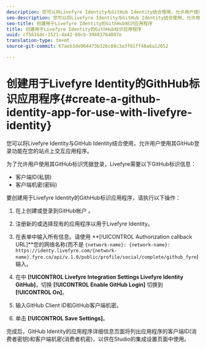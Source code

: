 ```yaml
---
description: 您可以将Livefyre Identity与GitHub Identity结合使用，允许用户使用其GitHub登录功能在您的站点上交互应用程序。
seo-description: 您可以将Livefyre Identity与GitHub Identity结合使用，允许用户使用其GitHub登录功能在您的站点上交互应用程序。
seo-title: 创建用于Livefyre Identity的GithHub标识应用程序
title: 创建用于Livefyre Identity的GithHub标识应用程序
uuid: cf56164c-1521-4a42-89cb-39483764807e
translation-type: tm+mt
source-git-commit: 67aeb3de964473b326c88c3a3f81ff48a6a12652

---
```



# 创建用于Livefyre Identity的GithHub标识应用程序{#create-a-github-identity-app-for-use-with-livefyre-identity}

您可以将Livefyre Identity与GitHub Identity结合使用，允许用户使用其GitHub登录功能在您的站点上交互应用程序。

为了允许用户使用其GitHub标识凭据登录，Livefyre需要以下GitHub标识信息：

* 客户端ID(私钥)
* 客户端机密(密码)

要创建用于Livefyre Identity的GithHub标识应用程序，请执行以下操作：

1. 在上创建或登录到GitHub帐户 [](https://github.com/settings/developers)。
1. 注册新的或选择现有的应用程序以用于Livefyre Identity。
1. 在表单中输入所有信息。请使用 **[!UICONTROL Authorization callback URL]**您的网络名称(而不是 `{network-name}: {network-name}: https://identy.livefyre.com/{network-name}.fyre.co/api/v.1.0/public/profile/social/complete/github_fyre`)输入。

1. 在中 **[!UICONTROL Livefyre Integration Settings Livefyre Identity GitHub]**，切换 **[!UICONTROL Enable GitHub Login]** 切换到 **[!UICONTROL On]**。

1. 输入GitHub Client ID和GitHub客户端机密。
1. 单击 **[!UICONTROL Save Settings]**。

完成后，GitHub Identity的应用程序详细信息页面将列出应用程序的客户端ID(消费者密钥)和客户端机密(消费者机密)，以供在Studio的集成设置页面中使用。
